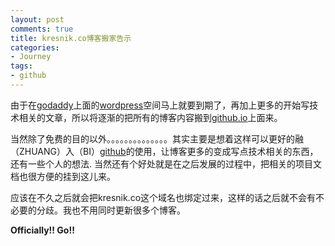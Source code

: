 ```yaml
---
layout: post
comments: true
title: kresnik.co博客搬家告示
categories:
- Journey
tags:
- github
---
```


由于在[godaddy](godaddy.com)上面的[wordpress](wordpress.com)空间马上就要到期了，再加上更多的开始写技术相关的文章，所以将逐渐的把所有的博客内容搬到[github.io](https://pages.github.com/)上面来。

当然除了免费的目的以外。。。。。。。。。。。。。。其实主要是想着这样可以更好的融（ZHUANG）入（BI）[github](github.com)的使用，让博客更多的变成写点技术相关的东西，还有一些个人的想法. 当然还有个好处就是在之后发展的过程中，把相关的项目文档也很方便的挂到这儿来。

应该在不久之后就会把kresnik.co这个域名也绑定过来，这样的话之后就不会有不必要的分歧。我也不用同时更新很多个博客。

**Officially!! Go!!**